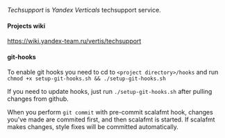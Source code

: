 *Techsupport* is *Yandex Verticals* techsupport service.


#### Projects wiki
https://wiki.yandex-team.ru/vertis/techsupport

#### git-hooks
To enable git hooks you need to cd to `<project directory>/hooks` and run  
`chmod +x setup-git-hooks.sh && ./setup-git-hooks.sh`


If you need to update hooks, just run `./setup-git-hooks.sh` after pulling changes from github.

When you perform `git commit` with pre-commit scalafmt hook, changes you've made are commited first, and then scalafmt is started. If scalafmt makes changes, style fixes will be committed automatically.
